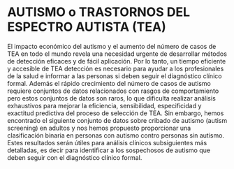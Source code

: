 # AUTISMO o TRASTORNOS DEL ESPECTRO AUTISTA (TEA)

El impacto económico del autismo y el aumento del número de casos de TEA en todo el mundo revela una necesidad urgente de desarrollar métodos de detección eficaces y de fácil aplicación. Por lo tanto, un tiempo eficiente y accesible de TEA detección es necesario para ayudar a los profesionales de la salud e informar a las personas si deben seguir el diagnóstico clínico formal.
Además el rápido crecimiento del número de casos de autismo requiere conjuntos de datos relacionados con rasgos de comportamiento pero estos conjuntos de datos son raros, lo que dificulta realizar análisis exhaustivos para mejorar la eficiencia, sensibilidad, especificidad y exactitud predictiva del proceso de selección de TEA.
Sin embargo, hemos encontrado el siguiente conjunto de datos sobre cribado de autismo (autism screening) en adultos y nos hemos propuesto proporcionar una clasificación binaria en personas con autismo contro personas sin autismo.
Estes resultados serán útiles para análisis clínicos subsiguientes más detalladas, es decir para identificar a los sospechosos de autismo que deben seguir con el diagnóstico clínico formal.
